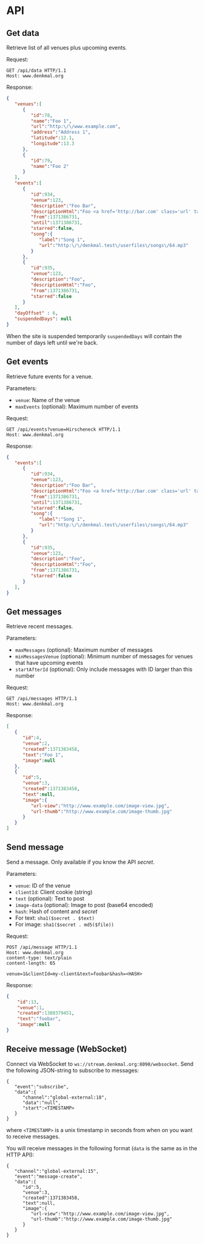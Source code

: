 API
===

Get data
--------
Retrieve list of all venues plus upcoming events.

Request:
```
GET /api/data HTTP/1.1
Host: www.denkmal.org
```

Response:
```json
{
   "venues":[
      {
         "id":78,
         "name":"Foo 1",
         "url":"http:\/\/www.example.com",
         "address":"Address 1",
         "latitude":12.1,
         "longitude":13.3
      },
      {
         "id":79,
         "name":"Foo 2"
      }
   ],
   "events":[
      {
         "id":934,
         "venue":123,
         "description":"Foo Bar",
         "descriptionHtml":"Foo <a href='http://bar.com' class='url' target='_blank'>Bar</a>",
         "from":1371386731,
         "until":1371386731,
         "starred":false,
         "song":{
            "label":"Song 1",
            "url":"http:\/\/denkmal.test\/userfiles\/songs\/64.mp3"
         }
      },
      {
         "id":935,
         "venue":123,
         "description":"Foo",
         "descriptionHtml":"Foo",
         "from":1371386731,
         "starred":false
      }
   ],
   "dayOffset" : 6,
   "suspendedDays": null
}
```

When the site is suspended temporarily `suspendedDays` will contain the number of days left until we're back.


Get events
----------
Retrieve future events for a venue.

Parameters:
- `venue`: Name of the venue
- `maxEvents` (optional): Maximum number of events

Request:
```
GET /api/events?venue=Hirscheneck HTTP/1.1
Host: www.denkmal.org
```

Response:
```json
{
   "events":[
      {
         "id":934,
         "venue":123,
         "description":"Foo Bar",
         "descriptionHtml":"Foo <a href='http://bar.com' class='url' target='_blank'>Bar</a>",
         "from":1371386731,
         "until":1371386731,
         "starred":false,
         "song":{
            "label":"Song 1",
            "url":"http:\/\/denkmal.test\/userfiles\/songs\/64.mp3"
         }
      },
      {
         "id":935,
         "venue":123,
         "description":"Foo",
         "descriptionHtml":"Foo",
         "from":1371386731,
         "starred":false
      }
   ],
}
```


Get messages
------------
Retrieve recent messages.

Parameters:
- `maxMessages` (optional): Maximum number of messages
- `minMessagesVenue` (optional): Minimum number of messages for venues that have upcoming events
- `startAfterId` (optional): Only include messages with ID larger than this number

Request:
```
GET /api/messages HTTP/1.1
Host: www.denkmal.org
```

Response:
```json
[
   {
      "id":4,
      "venue":2,
      "created":1371383458,
      "text":"Foo 1",
      "image":null
   },
   {
      "id":5,
      "venue":3,
      "created":1371383458,
      "text":null,
      "image":{
         "url-view":"http://www.example.com/image-view.jpg",
         "url-thumb":"http://www.example.com/image-thumb.jpg"
      }
   }
]
```


Send message
------------
Send a message. Only available if you know the API *secret*.

Parameters:
- `venue`: ID of the venue
- `clientId`: Client cookie (string)
- `text` (optional): Text to post
- `image-data` (optional): Image to post (base64 encoded)
- `hash`: Hash of content and *secret*
 - For text: `sha1($secret . $text)`
 - For image: `sha1($secret . md5($file))`


Request:
```
POST /api/message HTTP/1.1
Host: www.denkmal.org
content-type: text/plain
content-length: 65

venue=1&clientId=my-client&text=foobar&hash=<HASH>
```
Response:
```json
{
	"id":13,
	"venue":1,
	"created":1380379451,
	"text":"foobar",
	"image":null
}
```


## Receive message (WebSocket)
Connect via WebSocket to `ws://stream.denkmal.org:8090/websocket`.
Send the following JSON-string to subscribe to messages:
```
{
   "event":"subscribe",
   "data":{
      "channel":"global-external:18",
      "data":"null",
      "start":<TIMESTAMP>
   }
}
```
where `<TIMESTAMP>` is a unix timestamp in seconds from when on you want to receive messages.

You will receive messages in the following format (`data` is the same as in the HTTP API):
```
{
   "channel":"global-external:15",
   "event":"message-create",
   "data":{
      "id":5,
      "venue":3,
      "created":1371383458,
      "text":null,
      "image":{
         "url-view":"http://www.example.com/image-view.jpg",
         "url-thumb":"http://www.example.com/image-thumb.jpg"
      }
   }
}
```
